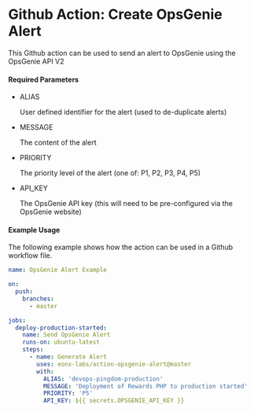 # Github Action: Create OpsGenie Alert

This Github action can be used to send an alert to OpsGenie using the OpsGenie API V2

#### Required Parameters

* ALIAS
         
  User defined identifier for the alert (used to de-duplicate alerts)

* MESSAGE       

  The content of the alert

* PRIORITY      

  The priority level of the alert (one of: P1, P2, P3, P4, P5)
  
* API_KEY

  The OpsGenie API key (this will need to be pre-configured via the OpsGenie website)
  
  
#### Example Usage

The following example shows how the action can be used in a Github workflow file.

```yaml
name: OpsGenie Alert Example

on:
  push:
    branches:
      - master

jobs:
  deploy-production-started:
    name: Send OpsGenie Alert
    runs-on: ubuntu-latest
    steps:
      - name: Generate Alert
        uses: eonx-labs/action-opsgenie-alert@master
        with:
          ALIAS: 'devops-pingdom-production'
          MESSAGE: 'Deployment of Rewards PHP to production started'
          PRIORITY: 'P5'
          API_KEY: ${{ secrets.OPSGENIE_API_KEY }}
```